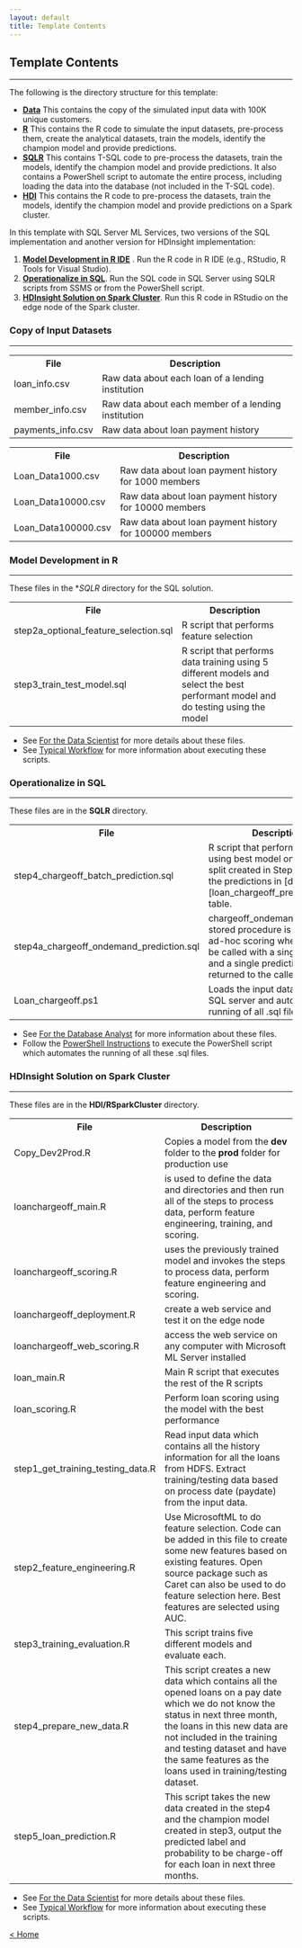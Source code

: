 ```yaml
---
layout: default
title: Template Contents
---
```


## Template Contents
--------------------

The following is the directory structure for this template:

- [**Data**](#copy-of-input-datasets)  This contains the copy of the simulated input data with 100K unique customers.
- [**R**](#model-development-in-r)  This contains the R code to simulate the input datasets, pre-process them, create the analytical datasets, train the models, identify the champion model and provide predictions.
- [**SQLR**](#operationalize-in-sql) This contains T-SQL code to pre-process the datasets, train the models, identify the champion model and provide predictions. It also contains a PowerShell script to automate the entire process, including loading the data into the database (not included in the T-SQL code).
- [**HDI**](#hdinsight-solution-on-spark-cluster) This contains the R code to pre-process the datasets, train the models, identify the champion model and provide predictions on a Spark cluster. 

In this template with SQL Server ML Services, two versions of the SQL implementation and another version for HDInsight implementation:

1. [**Model Development in R IDE**](#model-development-in-r)  . Run the R code in R IDE (e.g., RStudio, R Tools for Visual Studio).
2. [**Operationalize in SQL**](#operationalize-in-sql). Run the SQL code in SQL Server using SQLR scripts from SSMS or from the PowerShell script.
3. [**HDInsight Solution on Spark Cluster**](#hdinsight-solution-on-spark-cluster).  Run this R code in RStudio on the edge node of the Spark cluster.


### Copy of Input Datasets
----------------------------

<div class="sql">
<table class="table table-compressed table-striped">
  <tr>
    <th>File</th>
    <th>Description</th>
  </tr>
  <tr>
    <td>loan_info.csv</td>
    <td>Raw data about each loan of a lending institution</td>
  </tr>
  <tr>
    <td>member_info.csv</td>
    <td>Raw data about each member of a lending institution</td>
  </tr>
  <tr>
    <td>payments_info.csv</td>
    <td>Raw data about loan payment history</td>
  </tr>
</table>
</div>

<div class="hdi">
<table class="table table-compressed table-striped">
  <tr>
    <th>File</th>
    <th>Description</th>
  </tr>
  <tr>
    <td>Loan_Data1000.csv</td>
    <td>Raw data about loan payment history for 1000 members</td>
  </tr>
  <tr>
    <td>Loan_Data10000.csv</td>
    <td>Raw data about loan payment history for 10000 members</td>
  </tr>
  <tr>
    <td>Loan_Data100000.csv</td>
    <td>Raw data about loan payment history for 100000 members</td>
  </tr>
</table>
</div>

###  Model Development in R
-------------------------
These files  in the **SQLR* directory for the SQL solution.  

<table class="table table-striped table-condensed">
<tr><th> File </th><th> Description </th></tr>
<tr><td>step2a_optional_feature_selection.sql </td><td>R script that performs feature selection</td></tr>
<tr><td>step3_train_test_model.sql</td><td>R script that performs data training using 5 different models and select the best performant model and do testing using the model</td></tr>
</table>

* See [For the Data Scientist](data-scientist.html?path=cig) for more details about these files.
* See [Typical Workflow](Typical.html?path=cig)  for more information about executing these scripts.

### Operationalize in SQL 
-------------------------------------------------------

These files are in the **SQLR** directory.

<table class="table table-striped table-condensed">
<tr><th> File </th><th> Description </th></tr>
<tr><td> step4_chargeoff_batch_prediction.sql  </td><td>R script that performs scoring using best model on the data split created in Step 2 and store the predictions in [dbo].[loan_chargeoff_prediction_10k]  table.</td></tr>
<tr><td> step4a_chargeoff_ondemand_prediction.sql   </td><td> chargeoff_ondemand_prediction stored procedure is created for ad-hoc scoring wherein it can be called with a single record and a single prediction result is returned to the caller. </td></tr>
<tr><td> Loan_chargeoff.ps1  </td><td> Loads the input data into the SQL server and automates the running of all .sql files </td></tr>
</table>

* See [ For the Database Analyst](dba.html?path=cig) for more information about these files.
* Follow the [PowerShell Instructions](Powershell_Instructions.html?path=cig) to execute the PowerShell script which automates the running of all these .sql files.


### HDInsight Solution on Spark Cluster
------------------------------------
These files are in the **HDI/RSparkCluster** directory.

<table class="table table-striped table-condensed">
<tr><th> File </th><th> Description </th></tr>
<tr><td>Copy_Dev2Prod.R </td><td> Copies a model from the <strong>dev</strong> folder to the <strong>prod</strong> folder for production use </td></tr>
<tr><td>loanchargeoff_main.R </td><td> is used to define the data and directories and then run all of the steps to process data, perform feature engineering, training, and scoring. </td></tr>
<tr><td>loanchargeoff_scoring.R</td><td>uses the previously trained model and invokes the steps to process data, perform feature engineering and scoring.</td></tr>
<tr><td>loanchargeoff_deployment.R </td><td> create a web service and test it on the edge node </td></tr>
<tr><td>loanchargeoff_web_scoring.R </td><td> access the web service on any computer with Microsoft ML Server installed</td></tr>
<tr><td>loan_main.R</td><td> Main R script that executes the rest of the R scripts </td></tr>
<tr><td>loan_scoring.R </td><td> Perform loan scoring using the model with the best performance  </td></tr>
<tr><td>step1_get_training_testing_data.R  </td><td> Read input data which contains all the history information for all the loans from HDFS. Extract training/testing data based on process date (paydate) from the input data. </td></tr>
<tr><td>step2_feature_engineering.R </td><td> Use MicrosoftML to do feature selection. Code can be added in this file to create some new features based on existing features. Open source package such as Caret can also be used to do feature selection here. Best features are selected using AUC.  </td></tr>
<tr><td>step3_training_evaluation.R </td><td> This script trains five different models and evaluate each. </td></tr>
<tr><td>step4_prepare_new_data.R </td><td>This script creates a new data which contains all the opened loans on a pay date which we do not know the status in next three month, the loans in this new data are not included in the training and testing dataset and have the same features as the loans used in training/testing dataset. </td></tr>
<tr><td>step5_loan_prediction.R </td><td>This script takes the new data created in the step4 and the champion model created in step3, output the predicted label and probability to be charge-off for each loan in next three months.</td></tr>
</table>

* See [For the Data Scientist](data-scientist.html?path=hdi) for more details about these files.
* See [Typical Workflow](Typical.html?path=hdi)  for more information about executing these scripts.


[&lt; Home](index.html)
